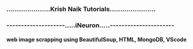 ### .....................Krish Naik Tutorials......................
### --------------------.....iNeuron.....----------------------
#### web image scrapping using BeautifulSoup, HTML, MongoDB, VScode 
